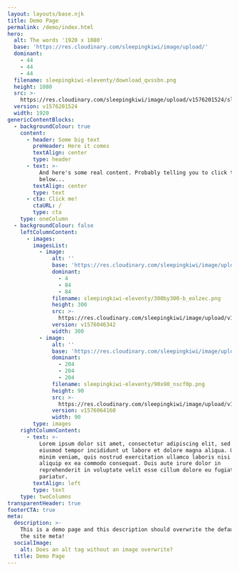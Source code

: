 ```yaml
---
layout: layouts/base.njk
title: Demo Page
permalink: /demo/index.html
hero:
  alt: The words '1920 x 1080'
  base: 'https://res.cloudinary.com/sleepingkiwi/image/upload/'
  dominant:
    - 44
    - 44
    - 44
  filename: sleepingkiwi-eleventy/download_qvssbn.png
  height: 1080
  src: >-
    https://res.cloudinary.com/sleepingkiwi/image/upload/v1576201524/sleepingkiwi-eleventy/download_qvssbn.png
  version: v1576201524
  width: 1920
genericContentBlocks:
  - backgroundColour: true
    content:
      - header: Some big text
        preHeader: Here it comes
        textAlign: center
        type: header
      - text: >-
          And here's some real content. Probably telling you to click the button
          below...
        textAlign: center
        type: text
      - cta: Click me!
        ctaURL: /
        type: cta
    type: oneColumn
  - backgroundColour: false
    leftColumnContent:
      - images:
        imagesList:
          - image:
              alt: ''
              base: 'https://res.cloudinary.com/sleepingkiwi/image/upload/'
              dominant:
                - 4
                - 84
                - 84
              filename: sleepingkiwi-eleventy/300by300-b_eolzec.png
              height: 300
              src: >-
                https://res.cloudinary.com/sleepingkiwi/image/upload/v1576046342/sleepingkiwi-eleventy/300by300-b_eolzec.png
              version: v1576046342
              width: 300
          - image:
              alt: ''
              base: 'https://res.cloudinary.com/sleepingkiwi/image/upload/'
              dominant:
                - 204
                - 204
                - 204
              filename: sleepingkiwi-eleventy/90x90_nscf0p.png
              height: 90
              src: >-
                https://res.cloudinary.com/sleepingkiwi/image/upload/v1576064160/sleepingkiwi-eleventy/90x90_nscf0p.png
              version: v1576064160
              width: 90
        type: images
    rightColumnContent:
      - text: >-
          Lorem ipsum dolor sit amet, consectetur adipiscing elit, sed do
          eiusmod tempor incididunt ut labore et dolore magna aliqua. Ut enim ad
          minim veniam, quis nostrud exercitation ullamco laboris nisi ut
          aliquip ex ea commodo consequat. Duis aute irure dolor in
          reprehenderit in voluptate velit esse cillum dolore eu fugiat nulla
          pariatur.
        textAlign: left
        type: text
    type: twoColumns
transparentHeader: true
footerCTA: true
meta:
  description: >-
    This is a demo page and this description should overwrite the default one in
    the site meta!
  socialImage:
    alt: Does an alt tag without an image overwrite?
  title: Demo Page
---
```

